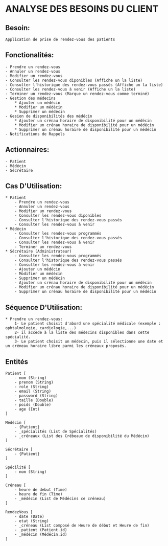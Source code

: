 # ANALYSE DES BESOINS DU CLIENT

## Besoin:
    Application de prise de rendez-vous des patients

## Fonctionalités:

    - Prendre un rendez-vous
    - Annuler un rendez-vous
    - Modifier un rendez-vous 
    - Consulter les rendez-vous diponibles (Affiche un la liste)
    - Consulter l'historique des rendez-vous passés (Affiche un la liste)
    - Consulter les rendez-vous à venir (Affiche un la liste)
    - Terminer un rendez-vous (Marque un rendez-vous comme terminé)
    - Gestion des médecins
        * Ajouter un médécin
        * Modifier un médécin
        * Supprimer un médécin
    - Gesion de disponibilités des médécin
        * Ajouter un crénau horaire de disponibilité pour un médécin
        * Modifier un crénau horaire de disponibilité pour un médécin
        * Supprimer un crénau horaire de disponibilité pour un médécin
    - Notifications de Rappels

## Actionnaires:

    - Patient
    - Médécin
    - Sécrétaire

## Cas D'Utilisation:

    * Patient
        - Prendre un rendez-vous
        - Annuler un rendez-vous
        - Modifier un rendez-vous
        - Consulter les rendez-vous diponibles
        - Consulter l'historique des rendez-vous passés
        - Consulter les rendez-vous à venir
    * Médécin
        - Consulter les rendez-vous programmés
        - Consulter l'historique des rendez-vous passés
        - Consulter les rendez-vous à venir
        - Terminer un rendez-vous
    * Sécrétaire (Administrateur)
        - Consulter les rendez-vous programmés
        - Consulter l'historique des rendez-vous passés
        - Consulter les rendez-vous à venir
        - Ajouter un médécin
        - Modifier un médécin
        - Supprimer un médécin
        - Ajouter un crénau horaire de disponibilité pour un médécin
        - Modifier un crénau horaire de disponibilité pour un médécin
        - Supprimer un crénau horaire de disponibilité pour un médécin

## Séquence D'Utilisation:

    * Prendre un rendez-vous:
        1- Le patient choisit d'abord une spécialité médicale (exemple : ophtalmologie, cardiologie,...)
        2- il accède à la liste des médecins disponibles dans cette spécialité.
        3- Le patient choisit un médecin, puis il sélectionne une date et un créneau horaire libre parmi les créneaux proposés.

## Entités

    Patient [
        - nom (String)
        - prenom (String)
        - role (String)
        - email (String)
        - password (String)
        - taille (Double)
        - poids (Double)
        - age (Int)
    ]

    Médécin [
        - {Patient}
        - _spécialités (List de Spécialités)
        - _créneaux (List des Crébeaux de disponibilité du Médécin)
    ]

    Sécrétaire [
        - {Patient}
    ]

    Spécilité [
        - nom (String)
    ]

    Créneau [
        - heure de debut (Time)
        - heure de fin (Time)
        - _médécin (List de Médécins ce créneau)
    ]

    RendezVous [
        - date (Date)
        - etat (String)
        - _créneau (List composé de Heure de début et Heure de fin)
        - _patient (Patient.id)
        - _médécin (Médécin.id)
    ]
